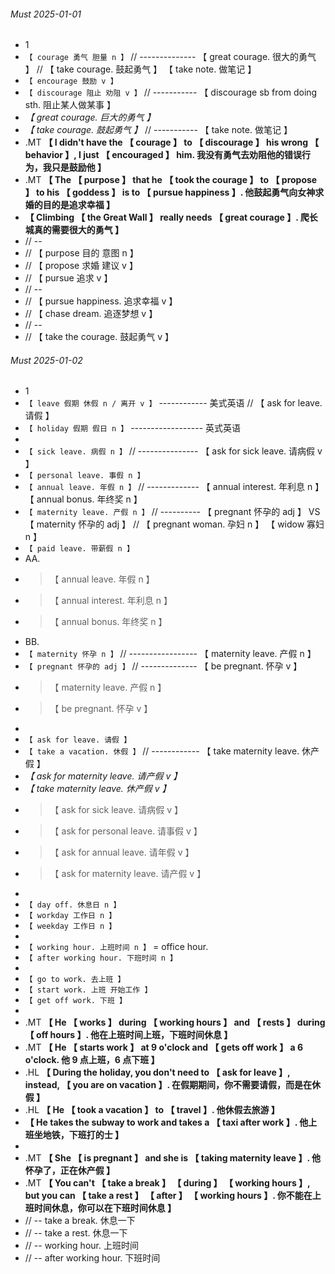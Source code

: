###### Must 2025-01-01

- 1
- `【 courage 勇气 胆量 n 】` // -------------- 【 great courage. 很大的勇气 】 // 【 take courage. 鼓起勇气 】 【 take note. 做笔记 】
- `【 encourage 鼓励 v 】`
- `【 discourage 阻止 劝阻 v 】` // ----------- 【 discourage sb from doing sth. 阻止某人做某事 】
- _【 great courage. 巨大的勇气 】_
- _【 take courage. 鼓起勇气 】_ // ----------- 【 take note. 做笔记 】
- .MT **【 I didn't have the 【 courage 】 to 【 discourage 】 his wrong 【 behavior 】, I just 【 encouraged 】 him. 我没有勇气去劝阻他的错误行为，我只是鼓励他 】**
- .MT **【 The 【 purpose 】 that he 【 took the courage 】 to 【 propose 】 to his 【 goddess 】 is to 【 pursue happiness 】. 他鼓起勇气向女神求婚的目的是追求幸福 】**
- **【 Climbing 【 the Great Wall 】 really needs 【 great courage 】. 爬长城真的需要很大的勇气 】**
- // --
- // 【 purpose 目的 意图 n 】
- // 【 propose 求婚 建议 v 】
- // 【 pursue 追求 v 】
- // --
- // 【 pursue happiness. 追求幸福 v 】
- // 【 chase dream. 追逐梦想 v 】
- // --
- // 【 take the courage. 鼓起勇气 v 】

###### Must 2025-01-02

- 1
- `【 leave 假期 休假 n / 离开 v 】` ------------ 美式英语 // 【 ask for leave. 请假 】
- `【 holiday 假期 假日 n 】` ------------------ 英式英语
-
- `【 sick leave. 病假 n 】` // --------------- 【 ask for sick leave. 请病假 v 】
- `【 personal leave. 事假 n 】`
- `【 annual leave. 年假 n 】` // ------------- 【 annual interest. 年利息 n 】 【 annual bonus. 年终奖 n 】
- `【 maternity leave. 产假 n 】` // ---------- 【 pregnant 怀孕的 adj 】 VS 【 maternity 怀孕的 adj 】 // 【 pregnant woman. 孕妇 n 】 【 widow 寡妇 n 】
- `【 paid leave. 带薪假 n 】`
- AA.
- > 【 annual leave. 年假 n 】
- > 【 annual interest. 年利息 n 】
- > 【 annual bonus. 年终奖 n 】
- BB.
- `【 maternity 怀孕 n 】` // ----------------- 【 maternity leave. 产假 n 】
- `【 pregnant 怀孕的 adj 】` // -------------- 【 be pregnant. 怀孕 v 】
- > 【 maternity leave. 产假 n 】
- > 【 be pregnant. 怀孕 v 】
-
- `【 ask for leave. 请假 】`
- `【 take a vacation. 休假 】` // ------------ 【 take maternity leave. 休产假 】
- _【 ask for maternity leave. 请产假 v 】_
- _【 take maternity leave. 休产假 v 】_
- > 【 ask for sick leave. 请病假 v 】
- > 【 ask for personal leave. 请事假 v 】
- > 【 ask for annual leave. 请年假 v 】
- > 【 ask for maternity leave. 请产假 v 】
-
- `【 day off. 休息日 n 】`
- `【 workday 工作日 n 】`
- `【 weekday 工作日 n 】`
-
- `【 working hour. 上班时间 n 】` = office hour.
- `【 after working hour. 下班时间 n 】`
-
- `【 go to work. 去上班 】`
- `【 start work. 上班 开始工作 】`
- `【 get off work. 下班 】`
-
- .MT **【 He 【 works 】 during 【 working hours 】 and 【 rests 】 during 【 off hours 】. 他在上班时间上班，下班时间休息 】**
- .MT **【 He 【 starts work 】 at 9 o'clock and 【 gets off work 】 a 6 o'clock. 他 9 点上班，6 点下班 】**
- .HL **【 During the holiday, you don't need to 【 ask for leave 】, instead, 【 you are on vacation 】. 在假期期间，你不需要请假，而是在休假 】**
- .HL **【 He 【 took a vacation 】 to 【 travel 】. 他休假去旅游 】**
- **【 He takes the subway to work and takes a 【 taxi after work 】. 他上班坐地铁，下班打的士 】**
-
- .MT **【 She 【 is pregnant 】 and she is 【 taking maternity leave 】. 他怀孕了，正在休产假 】**
- .MT **【 You can't 【 take a break 】 【 during 】 【 working hours 】, but you can 【 take a rest 】 【 after 】 【 working hours 】. 你不能在上班时间休息，你可以在下班时间休息 】**
- // -- take a break. 休息一下
- // -- take a rest. 休息一下
- // -- working hour. 上班时间
- // -- after working hour. 下班时间
